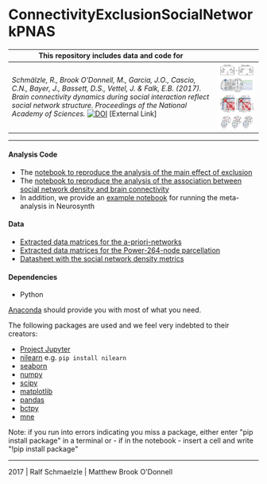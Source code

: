 # ConnectivityExclusionSocialNetworkPNAS

| This repository includes data and code for  |      |
| ------------- | ----------------------:|
| *Schmälzle, R., Brook O’Donnell, M., Garcia, J.O., Cascio, C.N., Bayer, J., Bassett, D.S., Vettel, J. & Falk, E.B. (2017). Brain connectivity dynamics during social interaction reflect social network structure. Proceedings of the National Academy of Sciences.* [![DOI](http://www.ralfschmaelzle.net/wp-content/plugins/papercite/img/pdf.png)](https://doi.org/10.1073/pnas.1511477112) [External Link]   |   <img src=data/explainer_fig.png> |

***

#### Analysis Code
* The [notebook to reproduce the analysis of the main effect of exclusion](https://github.com/nomcomm/ConnectivityExclusionSocialNetworkPNAS/blob/master/notebooks/02_main_analysis/Schmaelzle_ConnectivitySociaExclusion.ipynb)
* The [notebook to reproduce the analysis of the association between social network density and brain connectivity](https://github.com/nomcomm/ConnectivityExclusionSocialNetworkPNAS/blob/master/notebooks/02_main_analysis/Schmaelzle_ConnectivityDensity.ipynb)
* In addition, we provide an [example notebook](https://github.com/nomcomm/ConnectivityExclusionSocialNetworkPNAS/blob/master/notebooks/01_meta_analysis/Neurosynth.ipynb) for running the meta-analysis in Neurosynth

#### Data
* [Extracted data matrices for the a-priori-networks](https://github.com/nomcomm/ConnectivityExclusionSocialNetworkPNAS/blob/master/data/connectivity_matrices)
* [Extracted data matrices for the Power-264-node parcellation](https://github.com/nomcomm/ConnectivityExclusionSocialNetworkPNAS/blob/master/data/connectivity_matrices_264)
* [Datasheet with the social network density metrics](https://github.com/nomcomm/ConnectivityExclusionSocialNetworkPNAS/blob/master/data/datasheets/pID_social_networks.csv)


#### Dependencies
* Python

[Anaconda](http://continuum.io/downloads) should provide you with most of what you need.

The following packages are used and we feel very indebted to their creators:
* [Project Jupyter](https://github.com/jupyter) 
* [nilearn](https://github.com/nilearn) e.g. `pip install nilearn`
* [seaborn](http://seaborn.pydata.org/)
* [numpy](http://www.numpy.org/)
* [scipy](http://www.scipy.org/)
* [matplotlib](http://matplotlib.org/)
* [pandas](http://pandas.pydata.org/)
* [bctpy](https://github.com/aestrivex/bctpy)
* [mne](https://github.com/mne-tools)

Note: if you run into errors indicating you miss a package, either enter "pip install package" in a terminal or - if in the notebook - insert a cell and write "!pip install package"

***
2017 | Ralf Schmaelzle | Matthew Brook O'Donnell 
